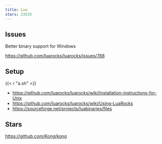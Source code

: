 ```yaml
---
title: Lua
stars: 23535
---
```


## Issues

Better binary support for Windows

<https://github.com/luarocks/luarocks/issues/788>

## Setup

{{< r "a.sh" >}}

- <https://github.com/luarocks/luarocks/wiki/Installation-instructions-for-Unix>
- <https://github.com/luarocks/luarocks/wiki/Using-LuaRocks>
- <https://sourceforge.net/projects/luabinaries/files>

## Stars

<https://github.com/Kong/kong>
